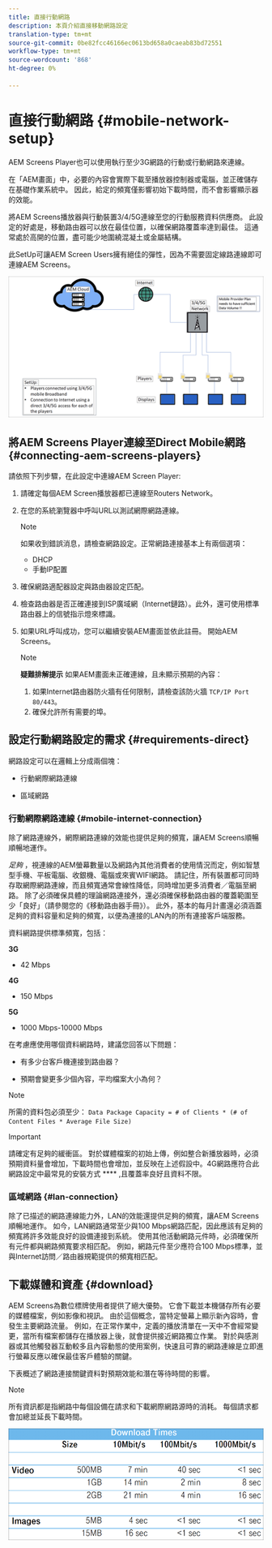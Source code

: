 ```yaml
---
title: 直接行動網路
description: 本頁介紹直接移動網路設定
translation-type: tm+mt
source-git-commit: 0be82fcc46166ec0613bd658a0caeab83bd72551
workflow-type: tm+mt
source-wordcount: '868'
ht-degree: 0%

---
```



# 直接行動網路 {#mobile-network-setup}

AEM Screens Player也可以使用執行至少3G網路的行動或行動網路來連線。

在「AEM畫面」中，必要的內容會實際下載至播放器控制器或電腦，並正確儲存在基礎作業系統中。 因此，給定的頻寬僅影響初始下載時間，而不會影響顯示器的效能。

將AEM Screens播放器與行動裝置3/4/5G連線至您的行動服務資料供應商。 此設定的好處是，移動路由器可以放在最佳位置，以確保網路覆蓋率達到最佳。 這通常處於高開的位置，盡可能少地圍繞混凝土或金屬結構。

此SetUp可讓AEM Screen Users擁有絕佳的彈性，因為不需要固定線路連線即可連線AEM Screens。

![](/help/using/assets/direct-mobile-1.png)

## 將AEM Screens Player連線至Direct Mobile網路 {#connecting-aem-screens-players}

請依照下列步驟，在此設定中連線AEM Screen Player:

1. 請確定每個AEM Screen播放器都已連線至Routers Network。

1. 在您的系統瀏覽器中呼叫URL以測試網際網路連線。

   >[!NOTE]
   >如果收到錯誤消息，請檢查網路設定。正常網路連接基本上有兩個選項：
   >* DHCP
   >* 手動IP配置


1. 確保網路適配器設定與路由器設定匹配。

1. 檢查路由器是否正確連接到ISP廣域網（Internet鏈路）。此外，還可使用標準路由器上的信號指示燈來標識。

1. 如果URL呼叫成功，您可以繼續安裝AEM畫面並依此註冊。 開始AEM Screens。

   >[!NOTE]
   >**疑難排解提示**
   >如果AEM畫面未正確連線，且未顯示預期的內容：
   >
   >1. 如果Internet路由器防火牆有任何限制，請檢查該防火牆 `TCP/IP Port 80/443`。
   >1. 確保允許所有需要的埠。



## 設定行動網路設定的需求 {#requirements-direct}

網路設定可以在邏輯上分成兩個塊：

* 行動網際網路連線

* 區域網路

### 行動網際網路連線 {#mobile-internet-connection}

除了網路連線外，網際網路連線的效能也提供足夠的頻寬，讓AEM Screens順暢順暢地運作。

*足夠* ，視連線的AEM螢幕數量以及網路內其他消費者的使用情況而定，例如智慧型手機、平板電腦、收銀機、電腦或來賓WIFI網路。
請記住，所有裝置都可同時存取網際網路連線，而且頻寬通常會線性降低，同時增加更多消費者／電腦至網路。
除了必須確保具體的理論網路連接外，還必須確保移動路由器的覆蓋範圍至少「良好」（請參閱您的《移動路由器手冊》）。 此外，基本的每月計畫還必須涵蓋足夠的資料容量和足夠的頻寬，以便為連接的LAN內的所有連接客戶端服務。

資料網路提供標準頻寬，包括：

**3G**
* 42 Mbps

**4G**
* 150 Mbps

**5G**
* 1000 Mbps-10000 Mbps

在考慮應使用哪個資料網路時，建議您回答以下問題：

* 有多少台客戶機連接到路由器？

* 預期會變更多少個內容，平均檔案大小為何？

>[!NOTE]
>所需的資料包必須至少：
`Data Package Capacity = # of Clients * (# of Content Files * Average File Size)`

>[!IMPORTANT]
>請確定有足夠的緩衝區。
>對於媒體檔案的初始上傳，例如整合新播放器時，必須預期資料量會增加，下載時間也會增加，並反映在上述假設中。4G網路應符合此網路設定中最常見的安裝方式 **** ,且覆蓋率良好且資料不限。


### 區域網路 {#lan-connection}

除了已描述的網路連線能力外，LAN的效能還提供足夠的頻寬，讓AEM Screens順暢地運作。 如今，LAN網路通常至少與100 Mbps網路匹配，因此應該有足夠的頻寬將許多效能良好的設備連接到系統。 使用其他活動網路元件時，必須確保所有元件都與網路頻寬要求相匹配。 例如，網路元件至少應符合100 Mbps標準，並與Internet訪問／路由器規範提供的頻寬相匹配。

## 下載媒體和資產 {#download}

AEM Screens為數位標牌使用者提供了絕大優勢。 它會下載並本機儲存所有必要的媒體檔案，例如影像和視訊。 由於這個概念，當特定螢幕上顯示新內容時，會發生主要網路流量。
例如，在正常作業中，定義的播放清單在一天中不會經常變更，當所有檔案都儲存在播放器上後，就會提供接近網路獨立作業。
對於與感測器或其他觸發器互動較多且內容動態的使用案例，快速且可靠的網路連線是立即進行螢幕反應以確保最佳客戶體驗的關鍵。

下表概述了網路連接關鍵資料對預期效能和潛在等待時間的影響。
>[!NOTE]
>所有資訊都是指網路中每個設備在請求和下載網際網路源時的消耗。 每個請求都會加總並延長下載時間。

![](/help/using/assets/download-times-mobile.png)



